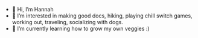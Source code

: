 - 👋 Hi, I’m Hannah
- 👀 I’m interested in making good docs, hiking, playing chill switch games, working out, traveling, socializing with dogs.
- 🌱 I’m currently learning how to grow my own veggies :)


<!---
hhunter-ms/hhunter-ms is a ✨ special ✨ repository because its `README.md` (this file) appears on your GitHub profile.
You can click the Preview link to take a look at your changes.
--->
